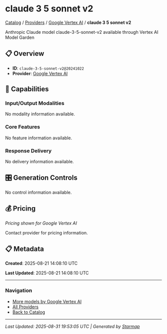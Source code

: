 # claude 3 5 sonnet v2
  
[Catalog](../../../..) / [Providers](../../..) / [Google Vertex AI](../..) / **claude 3 5 sonnet v2**


Anthropic Claude model claude-3-5-sonnet-v2 available through Vertex AI Model Garden

  
  
## 📋 Overview
  
- **ID**: `claude-3-5-sonnet-v2@20241022`
- **Provider**: [Google Vertex AI](../)
  
## 🎯 Capabilities
  
### Input/Output Modalities
  
No modality information available.
  
### Core Features
  
No feature information available.
  
### Response Delivery
  
No delivery information available.
  
## 🎛️ Generation Controls
  
No control information available.
  
## 💰 Pricing
  
*Pricing shown for Google Vertex AI*
  
  
Contact provider for pricing information.
  
## 📋 Metadata
  
**Created**: 2025-08-21 14:08:10 UTC
  
**Last Updated**: 2025-08-21 14:08:10 UTC
  
  
---
  
  
### Navigation

- [More models by Google Vertex AI](../)
- [All Providers](../../../../providers)
- [Back to Catalog](../../../..)


---
_Last Updated: 2025-08-31 19:53:05 UTC | Generated by [Starmap](https://github.com/agentstation/starmap)_
